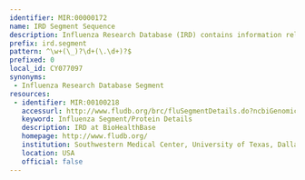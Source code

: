 ```yaml
---
identifier: MIR:00000172
name: IRD Segment Sequence
description: Influenza Research Database (IRD) contains information related to influenza virus, including genomic sequence, strain, protein, epitope  and bibliographic information. The Segment Details page contains descriptive information and annotation data about a particular genomic segment and its encoded product(s).
prefix: ird.segment
pattern: ^\w+(\_)?\d+(\.\d+)?$
prefixed: 0
local_id: CY077097
synonyms:
 - Influenza Research Database Segment
resources:
 - identifier: MIR:00100218
   accessurl: http://www.fludb.org/brc/fluSegmentDetails.do?ncbiGenomicAccession=${lid}
   keyword: Influenza Segment/Protein Details
   description: IRD at BioHealthBase
   homepage: http://www.fludb.org/
   institution: Southwestern Medical Center, University of Texas, Dallas
   location: USA
   official: false
---
```


